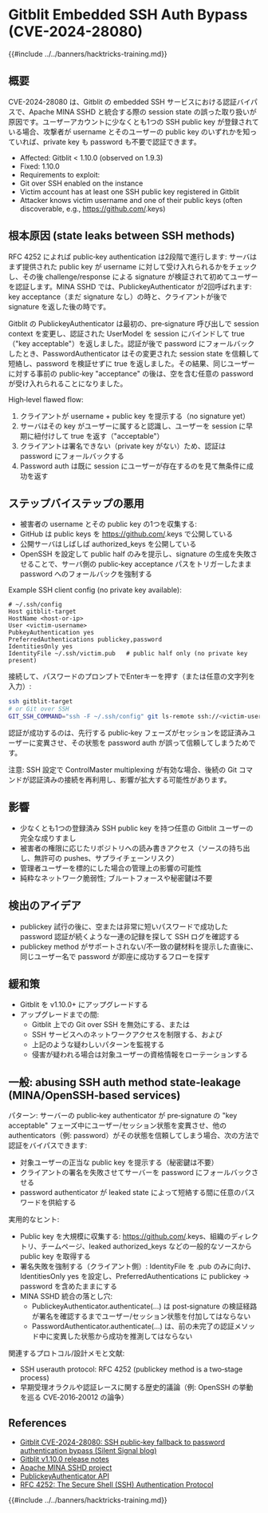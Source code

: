 # Gitblit Embedded SSH Auth Bypass (CVE-2024-28080)

{{#include ../../banners/hacktricks-training.md}}

## 概要

CVE-2024-28080 は、Gitblit の embedded SSH サービスにおける認証バイパスで、Apache MINA SSHD と統合する際の session state の誤った取り扱いが原因です。ユーザーアカウントに少なくとも1つの SSH public key が登録されている場合、攻撃者が username とそのユーザーの public key のいずれかを知っていれば、private key も password も不要で認証できます。

- Affected: Gitblit < 1.10.0 (observed on 1.9.3)
- Fixed: 1.10.0
- Requirements to exploit:
- Git over SSH enabled on the instance
- Victim account has at least one SSH public key registered in Gitblit
- Attacker knows victim username and one of their public keys (often discoverable, e.g., https://github.com/<username>.keys)

## 根本原因 (state leaks between SSH methods)

RFC 4252 によれば public‑key authentication は2段階で進行します: サーバはまず提供された public key が username に対して受け入れられるかをチェックし、その後 challenge/response による signature が検証されて初めてユーザーを認証します。MINA SSHD では、PublickeyAuthenticator が2回呼ばれます: key acceptance（まだ signature なし）の時と、クライアントが後で signature を返した後の時です。

Gitblit の PublickeyAuthenticator は最初の、pre‑signature 呼び出しで session context を変更し、認証された UserModel を session にバインドして true（"key acceptable"）を返しました。認証が後で password にフォールバックしたとき、PasswordAuthenticator はその変更された session state を信頼して短絡し、password を検証せずに true を返しました。その結果、同じユーザーに対する事前の public‑key "acceptance" の後は、空を含む任意の password が受け入れられることになりました。

High‑level flawed flow:

1) クライアントが username + public key を提示する（no signature yet）
2) サーバはその key がユーザーに属すると認識し、ユーザーを session に早期に紐付けして true を返す（"acceptable"）
3) クライアントは署名できない（private key がない）ため、認証は password にフォールバックする
4) Password auth は既に session にユーザーが存在するのを見て無条件に成功を返す

## ステップバイステップの悪用

- 被害者の username とその public key の1つを収集する:
- GitHub は public keys を https://github.com/<username>.keys で公開している
- 公開サーバはしばしば authorized_keys を公開している
- OpenSSH を設定して public half のみを提示し、signature の生成を失敗させることで、サーバ側の public‑key acceptance パスをトリガーしたまま password へのフォールバックを強制する

Example SSH client config (no private key available):
```sshconfig
# ~/.ssh/config
Host gitblit-target
HostName <host-or-ip>
User <victim-username>
PubkeyAuthentication yes
PreferredAuthentications publickey,password
IdentitiesOnly yes
IdentityFile ~/.ssh/victim.pub   # public half only (no private key present)
```
接続して、パスワードのプロンプトでEnterキーを押す（または任意の文字列を入力）:
```bash
ssh gitblit-target
# or Git over SSH
GIT_SSH_COMMAND="ssh -F ~/.ssh/config" git ls-remote ssh://<victim-username>@<host>/<repo.git>
```
認証が成功するのは、先行する public‑key フェーズがセッションを認証済みユーザーに変異させ、その状態を password auth が誤って信頼してしまうためです。

注意: SSH 設定で ControlMaster multiplexing が有効な場合、後続の Git コマンドが認証済みの接続を再利用し、影響が拡大する可能性があります。

## 影響

- 少なくとも1つの登録済み SSH public key を持つ任意の Gitblit ユーザーの完全な成りすまし
- 被害者の権限に応じたリポジトリへの読み書きアクセス（ソースの持ち出し、無許可の pushes、サプライチェーンリスク）
- 管理者ユーザーを標的にした場合の管理上の影響の可能性
- 純粋なネットワーク脆弱性; ブルートフォースや秘密鍵は不要

## 検出のアイデア

- publickey 試行の後に、空または非常に短いパスワードで成功した password 認証が続くような一連の記録を探して SSH ログを確認する
- publickey method がサポートされない/不一致の鍵材料を提示した直後に、同じユーザー名で password が即座に成功するフローを探す

## 緩和策

- Gitblit を v1.10.0+ にアップグレードする
- アップグレードまでの間:
  - Gitblit 上での Git over SSH を無効にする、または
  - SSH サービスへのネットワークアクセスを制限する、および
  - 上記のような疑わしいパターンを監視する
  - 侵害が疑われる場合は対象ユーザーの資格情報をローテーションする

## 一般: abusing SSH auth method state‑leakage (MINA/OpenSSH‑based services)

パターン: サーバーの public‑key authenticator が pre‑signature の "key acceptable" フェーズ中にユーザー/セッション状態を変異させ、他の authenticators（例: password）がその状態を信頼してしまう場合、次の方法で認証をバイパスできます:

- 対象ユーザーの正当な public key を提示する（秘密鍵は不要）
- クライアントの署名を失敗させてサーバーを password にフォールバックさせる
- password authenticator が leaked state によって短絡する間に任意のパスワードを供給する

実用的なヒント:

- Public key を大規模に収集する: https://github.com/<username>.keys、組織のディレクトリ、チームページ、leaked authorized_keys などの一般的なソースから public key を取得する
- 署名失敗を強制する（クライアント側）: IdentityFile を .pub のみに向け、IdentitiesOnly yes を設定し、PreferredAuthentications に publickey → password を含めたままにする
- MINA SSHD 統合の落とし穴:
  - PublickeyAuthenticator.authenticate(...) は post‑signature の検証経路が署名を確認するまでユーザー/セッション状態を付加してはならない
  - PasswordAuthenticator.authenticate(...) は、前の未完了の認証メソッド中に変異した状態から成功を推測してはならない

関連するプロトコル/設計メモと文献:
- SSH userauth protocol: RFC 4252 (publickey method is a two‑stage process)
- 早期受理オラクルや認証レースに関する歴史的議論（例: OpenSSH の挙動を巡る CVE‑2016‑20012 の論争）

## References

- [Gitblit CVE-2024-28080: SSH public‑key fallback to password authentication bypass (Silent Signal blog)](https://blog.silentsignal.eu/2025/06/14/gitblit-cve-CVE-2024-28080/)
- [Gitblit v1.10.0 release notes](https://github.com/gitblit-org/gitblit/releases/tag/v1.10.0)
- [Apache MINA SSHD project](https://mina.apache.org/sshd-project/)
- [PublickeyAuthenticator API](https://svn.apache.org/repos/infra/websites/production/mina/content/sshd-project/apidocs/org/apache/sshd/server/auth/pubkey/PublickeyAuthenticator.html)
- [RFC 4252: The Secure Shell (SSH) Authentication Protocol](https://datatracker.ietf.org/doc/html/rfc4252)


{{#include ../../banners/hacktricks-training.md}}
